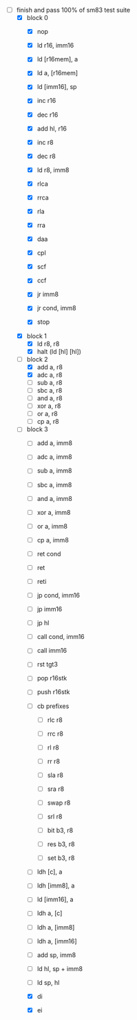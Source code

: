 - [ ] finish and pass 100% of sm83 test suite
    - [x] block 0
        - [x] nop

        - [x] ld r16, imm16
        - [x] ld [r16mem], a
        - [x] ld a, [r16mem]
        - [x] ld [imm16], sp

        - [x] inc r16
        - [x] dec r16
        - [x] add hl, r16

        - [x] inc r8
        - [x] dec r8

        - [x] ld r8, imm8

        - [x] rlca
        - [x] rrca
        - [x] rla
        - [x] rra
        - [x] daa
        - [x] cpl
        - [x] scf
        - [x] ccf

        - [x] jr imm8
        - [x] jr cond, imm8
        - [x] stop

    - [x] block 1
        - [x] ld r8, r8
        - [x] halt (ld [hl] [hl])

    - [ ] block 2
        - [x] add a, r8
        - [x] adc a, r8
        - [ ] sub a, r8
        - [ ] sbc a, r8
        - [ ] and a, r8
        - [ ] xor a, r8
        - [ ] or a, r8
        - [ ] cp a, r8

    - [ ] block 3
        - [ ] add a, imm8
        - [ ] adc a, imm8
        - [ ] sub a, imm8
        - [ ] sbc a, imm8
        - [ ] and a, imm8
        - [ ] xor a, imm8
        - [ ] or a, imm8
        - [ ] cp a, imm8

        - [ ] ret cond
        - [ ] ret
        - [ ] reti
        - [ ] jp cond, imm16
        - [ ] jp imm16
        - [ ] jp hl
        - [ ] call cond, imm16
        - [ ] call imm16
        - [ ] rst tgt3

        - [ ] pop r16stk
        - [ ] push r16stk

        - [ ] cb prefixes
            - [ ] rlc r8
            - [ ] rrc r8
            - [ ] rl r8
            - [ ] rr r8
            - [ ] sla r8
            - [ ] sra r8
            - [ ] swap r8
            - [ ] srl r8

            - [ ] bit b3, r8
            - [ ] res b3, r8
            - [ ] set b3, r8

        - [ ] ldh [c], a
        - [ ] ldh [imm8], a
        - [ ] ld [imm16], a
        - [ ] ldh a, [c]
        - [ ] ldh a, [imm8]
        - [ ] ldh a, [imm16]

        - [ ] add sp, imm8
        - [ ] ld hl, sp + imm8
        - [ ] ld sp, hl

        - [x] di
        - [x] ei
